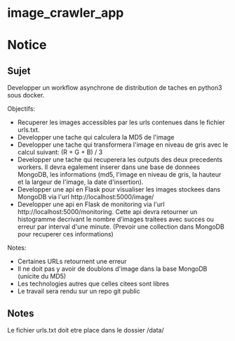 # image_crawler_app

# Notice

## Sujet

Developper un workflow asynchrone de distribution de taches en python3 sous docker.

Objectifs:
- Recuperer les images accessibles par les urls contenues dans le fichier urls.txt.
- Developper une tache qui calculera la MD5 de l'image
- Developper une tache qui transformera l'image en niveau de gris avec le calcul suivant: (R + G + B) / 3
- Developper une tache qui recuperera les outputs des deux precedents workers. Il devra egalement inserer dans une base
de donnees MongoDB, les informations (md5, l'image en niveau de gris, la hauteur et la largeur de l'image, la date d'insertion).
- Developper une api en Flask pour visualiser les images stockees dans MongoDB via l'url http://localhost:5000/image/<MD5>
- Developper une api en Flask de monitoring via l'url http://localhost:5000/monitoring. Cette api devra retourner un
histogramme decrivant le nombre d'images traitees avec succes ou erreur par interval d'une minute. (Prevoir une collection dans MongoDB pour recuperer ces informations)


Notes:
- Certaines URLs retournent une erreur
- Il ne doit pas y avoir de doublons d'image dans la base MongoDB (unicite du MD5)
- Les technologies autres que celles citees sont libres
- Le travail sera rendu sur un repo git public


## Notes

Le fichier urls.txt doit etre place dans le dossier /data/
